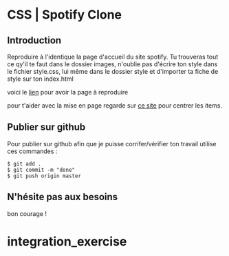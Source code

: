 # CSS | Spotify Clone

## Introduction

Reproduire à l'identique la page d'accueil du site spotify.
Tu trouveras tout ce qy'il te faut dans le dossier images, n'oublie pas d'écrire ton style dans le fichier style.css, lui même dans le dossier style et d'importer ta fiche de style sur ton index.html

voici le [lien](https://s3-eu-west-1.amazonaws.com/ih-materials/uploads/spotify-prototype.pdf) pour avoir la page à reproduire

pour t'aider avec la mise en page regarde sur [ce site](https://css-tricks.com/centering-css-complete-guide/) pour centrer les items.

## Publier sur github

Pour publier sur github afin que je puisse corrifer/vérifier ton travail
utilise ces commandes :

```
$ git add .
$ git commit -m "done"
$ git push origin master
```

## N'hésite pas aux besoins

bon courage !
# integration_exercise
